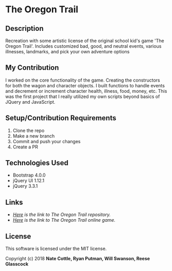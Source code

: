 # The Oregon Trail

## Description

Recreation with some artistic license of the original school kid's game 'The Oregon Trail'. Includes customized bad, good, and neutral events, various illnesses, landmarks, and pick your own adventure options

## My Contribution

I worked on the core functionality of the game. Creating the constructors for both the wagon and character objects. I built functions to handle events and decrement or increment character health, illness, food, money, etc. This was the first project that I really utilized my own scripts beyond basics of JQuery and JavaScript.


## Setup/Contribution Requirements

1. Clone the repo
1. Make a new branch
1. Commit and push your changes
1. Create a PR

## Technologies Used

* Bootstrap 4.0.0
* jQuery UI 1.12.1
* jQuery 3.3.1

## Links

* _[Here](https://github.com/n8cotoa/oregon-trail) is the link to The Oregon Trail repository._
* _[Here](https://n8cotoa.github.io/oregon-trail) is the link to The Oregon Trail online game._

## License

This software is licensed under the MIT license.

Copyright (c) 2018 **Nate Cottle, Ryan Putman, Will Swanson, Reese Glasscock**
